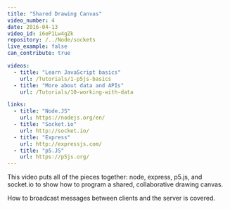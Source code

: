 ```yaml
---
title: "Shared Drawing Canvas"
video_number: 4
date: 2016-04-13
video_id: i6eP1Lw4gZk
repository: /../Node/sockets
live_example: false
can_contribute: true

videos:
  - title: "Learn JavaScript basics"
    url: /Tutorials/1-p5js-basics
  - title: "More about data and APIs"
    url: /Tutorials/10-working-with-data

links:
  - title: "Node.JS"
    url: https://nodejs.org/en/
  - title: "Socket.io"
    url: http://socket.io/
  - title: "Express"
    url: http://expressjs.com/
  - title: "p5.JS"
    url: https://p5js.org/
---
```


This video puts all of the pieces together: node, express, p5.js, and socket.io to show how to program a shared, collaborative drawing canvas.

How to broadcast messages between clients and the server is covered.
